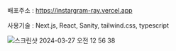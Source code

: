 배포주소 : https://instargram-ray.vercel.app

사용기술 : Next.js, React, Sanity, tailwind.css, typescript


![스크린샷 2024-03-27 오전 12 56 38](https://github.com/25rae25/Instargram/assets/64051267/1b17b737-45ea-4592-8fc1-0065f10312c2)
